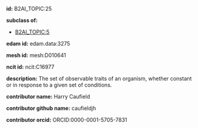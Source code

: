**id:** B2AI_TOPIC:25

**subclass of:**

- [B2AI_TOPIC:5](../DataTopic.markdown)

**edam id:** edam.data:3275

**mesh id:** mesh:D010641

**ncit id:** ncit:C16977

**description:** The set of observable traits of an organism, whether constant or in response to a given set of conditions.

**contributor name:** Harry Caufield

**contributor github name:** caufieldjh

**contributor orcid:** ORCID:0000-0001-5705-7831

